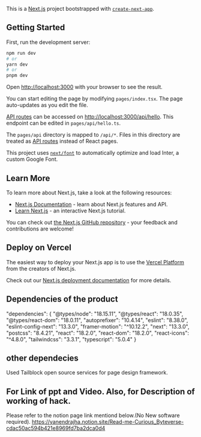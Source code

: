 This is a [Next.js](https://nextjs.org/) project bootstrapped with [`create-next-app`](https://github.com/vercel/next.js/tree/canary/packages/create-next-app).

## Getting Started

First, run the development server:

```bash
npm run dev
# or
yarn dev
# or
pnpm dev
```

Open [http://localhost:3000](http://localhost:3000) with your browser to see the result.

You can start editing the page by modifying `pages/index.tsx`. The page auto-updates as you edit the file.

[API routes](https://nextjs.org/docs/api-routes/introduction) can be accessed on [http://localhost:3000/api/hello](http://localhost:3000/api/hello). This endpoint can be edited in `pages/api/hello.ts`.

The `pages/api` directory is mapped to `/api/*`. Files in this directory are treated as [API routes](https://nextjs.org/docs/api-routes/introduction) instead of React pages.

This project uses [`next/font`](https://nextjs.org/docs/basic-features/font-optimization) to automatically optimize and load Inter, a custom Google Font.

## Learn More

To learn more about Next.js, take a look at the following resources:

- [Next.js Documentation](https://nextjs.org/docs) - learn about Next.js features and API.
- [Learn Next.js](https://nextjs.org/learn) - an interactive Next.js tutorial.

You can check out [the Next.js GitHub repository](https://github.com/vercel/next.js/) - your feedback and contributions are welcome!

## Deploy on Vercel

The easiest way to deploy your Next.js app is to use the [Vercel Platform](https://vercel.com/new?utm_medium=default-template&filter=next.js&utm_source=create-next-app&utm_campaign=create-next-app-readme) from the creators of Next.js.

Check out our [Next.js deployment documentation](https://nextjs.org/docs/deployment) for more details.
## Dependencies of the product
"dependencies": {
    "@types/node": "18.15.11",
    "@types/react": "18.0.35",
    "@types/react-dom": "18.0.11",
    "autoprefixer": "10.4.14",
    "eslint": "8.38.0",
    "eslint-config-next": "13.3.0",
    "framer-motion": "^10.12.2",
    "next": "13.3.0",
    "postcss": "8.4.21",
    "react": "18.2.0",
    "react-dom": "18.2.0",
    "react-icons": "^4.8.0",
    "tailwindcss": "3.3.1",
    "typescript": "5.0.4"
}
## other dependecies
Used Tailblock open source services for page design framework.
## For Link of ppt and Video. Also, for Description of working of hack.
Please refer to the notion page link mentiond below.(No New software required).
https://yanendrajha.notion.site/Read-me-Curious_Byteverse-cdac50ac594b421e8969fd7ba2dca0d4